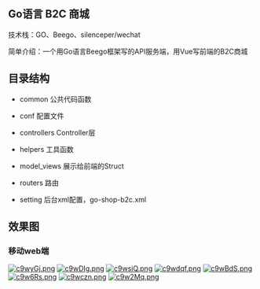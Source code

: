 ## Go语言 B2C 商城
技术栈：GO、Beego、silenceper/wechat

简单介绍：一个用Go语言Beego框架写的API服务端，用Vue写前端的B2C商城

## 目录结构
* common
  公共代码函数  
  
* conf 
  配置文件

* controllers
  Controller层
  
* helpers
  工具函数
  
* model_views
  展示给前端的Struct
  
* routers
  路由
  
* setting
  后台xml配置，go-shop-b2c.xml
  
## 效果图
### 移动web端
<a href="https://imgtu.com/i/c9wyGj" style="display:inline-blcok;width:500px;height:500px"><img src="https://z3.ax1x.com/2021/03/29/c9wyGj.png" alt="c9wyGj.png" border="0"></a>
<a href="https://imgtu.com/i/c9wDIg" style="display:inline-blcok;width:500px;height:500px"><img src="https://z3.ax1x.com/2021/03/29/c9wDIg.png" alt="c9wDIg.png" border="0"></a>
<a href="https://imgtu.com/i/c9wsiQ" style="display:inline-blcok;width:500px;height:500px"><img src="https://z3.ax1x.com/2021/03/29/c9wsiQ.png" alt="c9wsiQ.png" border="0"></a>
<a href="https://imgtu.com/i/c9wdqf" style="display:inline-blcok;width:500px;height:500px"><img src="https://z3.ax1x.com/2021/03/29/c9wdqf.png" alt="c9wdqf.png" border="0"></a>
<a href="https://imgtu.com/i/c9wBdS" style="display:inline-blcok;width:500px;height:500px"><img src="https://z3.ax1x.com/2021/03/29/c9wBdS.png" alt="c9wBdS.png" border="0"></a>
<a href="https://imgtu.com/i/c9w6Rs" style="display:inline-blcok;width:500px;height:500px"><img src="https://z3.ax1x.com/2021/03/29/c9w6Rs.png" alt="c9w6Rs.png" border="0"></a>
<a href="https://imgtu.com/i/c9wczn" style="display:inline-blcok;width:500px;height:500px"><img src="https://z3.ax1x.com/2021/03/29/c9wczn.png" alt="c9wczn.png" border="0"></a>
<a href="https://imgtu.com/i/c9w2Mq" style="display:inline-blcok;width:500px;height:500px"><img src="https://z3.ax1x.com/2021/03/29/c9w2Mq.png" alt="c9w2Mq.png" border="0"></a>